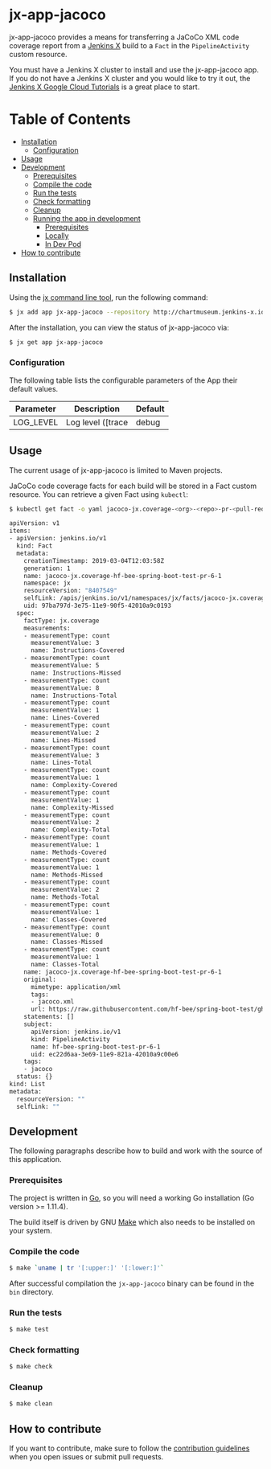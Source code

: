 # jx-app-jacoco

jx-app-jacoco provides a means for transferring a JaCoCo XML code coverage report from a [Jenkins X](https://jenkins-x.github.io/jenkins-x-website/) build to a `Fact` in the `PipelineActivity` custom resource.

You must have a Jenkins X cluster to install and use the jx-app-jacoco app.
If you do not have a Jenkins X cluster and you would like to try it out, the [Jenkins X Google Cloud Tutorials](https://jenkins-x.io/getting-started/tutorials/) is a great place to start.

[TOC level=2,3,4 markdown]: # "Table of Contents"

# Table of Contents
- [Installation](#installation)
    - [Configuration](#configuration)
- [Usage](#usage)
- [Development](#development)
    - [Prerequisites](#prerequisites)
    - [Compile the code](#compile-the-code)
    - [Run the tests](#run-the-tests)
    - [Check formatting](#check-formatting)
    - [Cleanup](#cleanup)
    - [Running the app in development](#running-the-app-in-development)
        - [Prerequisites](#prerequisites)
        - [Locally](#locally)
        - [In Dev Pod](#in-dev-pod)
- [How to contribute](#how-to-contribute)

## Installation

Using the [jx command line tool](https://jenkins-x.io/getting-started/install/), run the following command:

```bash
$ jx add app jx-app-jacoco --repository http://chartmuseum.jenkins-x.io
```

After the installation, you can view the status of jx-app-jacoco via:

```bash
$ jx get app jx-app-jacoco
```

### Configuration

The following table lists the configurable parameters of the App their default values.

| Parameter                  | Description                                    | Default   |
|----------------------------|------------------------------------------------|-----------|
| LOG_LEVEL                  | Log level ([trace|debug|info|warn|error])      | info      |

## Usage

The current usage of jx-app-jacoco is limited to Maven projects.


JaCoCo code coverage facts for each build will be stored in a Fact custom resource.
You can retrieve a given Fact using `kubectl`:

```bash
$ kubectl get fact -o yaml jacoco-jx.coverage-<org>-<repo>-pr-<pull-request-number>-<build-number>

apiVersion: v1
items:
- apiVersion: jenkins.io/v1
  kind: Fact
  metadata:
    creationTimestamp: 2019-03-04T12:03:58Z
    generation: 1
    name: jacoco-jx.coverage-hf-bee-spring-boot-test-pr-6-1
    namespace: jx
    resourceVersion: "8407549"
    selfLink: /apis/jenkins.io/v1/namespaces/jx/facts/jacoco-jx.coverage-hf-bee-spring-boot-test-pr-6-1
    uid: 97ba797d-3e75-11e9-90f5-42010a9c0193
  spec:
    factType: jx.coverage
    measurements:
    - measurementType: count
      measurementValue: 3
      name: Instructions-Covered
    - measurementType: count
      measurementValue: 5
      name: Instructions-Missed
    - measurementType: count
      measurementValue: 8
      name: Instructions-Total
    - measurementType: count
      measurementValue: 1
      name: Lines-Covered
    - measurementType: count
      measurementValue: 2
      name: Lines-Missed
    - measurementType: count
      measurementValue: 3
      name: Lines-Total
    - measurementType: count
      measurementValue: 1
      name: Complexity-Covered
    - measurementType: count
      measurementValue: 1
      name: Complexity-Missed
    - measurementType: count
      measurementValue: 2
      name: Complexity-Total
    - measurementType: count
      measurementValue: 1
      name: Methods-Covered
    - measurementType: count
      measurementValue: 1
      name: Methods-Missed
    - measurementType: count
      measurementValue: 2
      name: Methods-Total
    - measurementType: count
      measurementValue: 1
      name: Classes-Covered
    - measurementType: count
      measurementValue: 0
      name: Classes-Missed
    - measurementType: count
      measurementValue: 1
      name: Classes-Total
    name: jacoco-jx.coverage-hf-bee-spring-boot-test-pr-6-1
    original:
      mimetype: application/xml
      tags:
      - jacoco.xml
      url: https://raw.githubusercontent.com/hf-bee/spring-boot-test/gh-pages/jenkins-x/jacoco/hf-bee/spring-boot-test/PR-6/1/target/site/jacoco/jacoco.xml
    statements: []
    subject:
      apiVersion: jenkins.io/v1
      kind: PipelineActivity
      name: hf-bee-spring-boot-test-pr-6-1
      uid: ec22d6aa-3e69-11e9-821a-42010a9c00e6
    tags:
    - jacoco
  status: {}
kind: List
metadata:
  resourceVersion: ""
  selfLink: ""
```

## Development

The following paragraphs describe how to build and work with the source of this application.

### Prerequisites

The project is written in [Go](https://golang.org/), so you will need a working Go installation (Go version >= 1.11.4).

The build itself is driven by GNU [Make](https://www.gnu.org/software/make/) which also needs to be installed on your system.

### Compile the code

```bash
$ make `uname | tr '[:upper:]' '[:lower:]'`
```

After successful compilation the `jx-app-jacoco` binary can be found in the `bin` directory.

### Run the tests

```bash   
$ make test
```

### Check formatting

```bash   
$ make check
```

### Cleanup

```bash   
$ make clean
```

## How to contribute

If you want to contribute, make sure to follow the [contribution guidelines](./CONTRIBUTING.md) when you open issues or submit pull requests.
